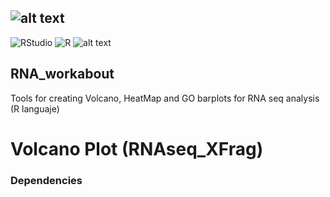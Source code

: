 ## ![alt text](https://github.com/ArcanaBatch/RNA_workabout/blob/main/Imagen1.bmp)

 ![RStudio](https://img.shields.io/badge/RStudio-4285F4?style=for-the-badge&logo=rstudio&logoColor=white)
 ![R](https://img.shields.io/badge/r-%23276DC3.svg?style=for-the-badge&logo=r&logoColor=white)
  ![alt text](https://img.shields.io/badge/Version-1.01-brightgreen)
## RNA_workabout
Tools for creating Volcano, HeatMap and GO barplots for RNA seq analysis (R languaje)
# Volcano Plot (RNAseq_XFrag)




### Dependencies # 
